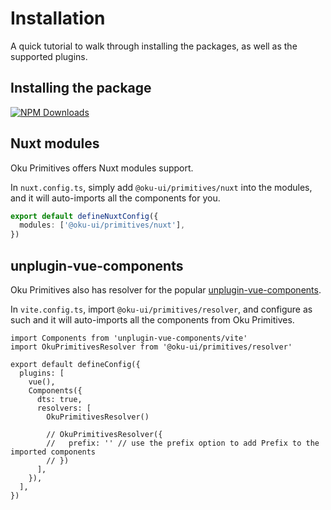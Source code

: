 # Installation

A quick tutorial to walk through installing the packages, as well as the supported plugins.

## Installing the package

<a href="https://www.npmjs.com/package/@oku-ui/primitives" target="__blank"><img alt="NPM Downloads" src="https://img.shields.io/npm/dm/@oku-ui/primitives?flat&colorA=002438&colorB=41c399"></a>

<InstallationTabs value="@oku-ui/primitives" />

## Nuxt modules

Oku Primitives offers Nuxt modules support.

In `nuxt.config.ts`, simply add `@oku-ui/primitives/nuxt` into the modules, and it will auto-imports all the components for you.

```ts
export default defineNuxtConfig({
  modules: ['@oku-ui/primitives/nuxt'],
})
```

## unplugin-vue-components

Oku Primitives also has resolver for the popular [unplugin-vue-components](https://github.com/antfu/unplugin-vue-components).

In `vite.config.ts`, import `@oku-ui/primitives/resolver`, and configure as such and it will auto-imports all the components from Oku Primitives.

```ts{2,10  }
import Components from 'unplugin-vue-components/vite'
import OkuPrimitivesResolver from '@oku-ui/primitives/resolver'

export default defineConfig({
  plugins: [
    vue(),
    Components({
      dts: true,
      resolvers: [
        OkuPrimitivesResolver()

        // OkuPrimitivesResolver({
        //   prefix: '' // use the prefix option to add Prefix to the imported components
        // })
      ],
    }),
  ],
})
```
